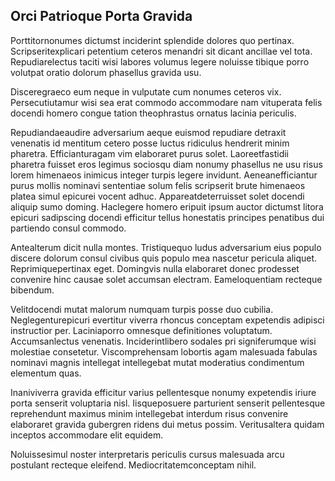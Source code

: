 ## Orci Patrioque Porta Gravida
<p>Porttitornonumes dictumst inciderint splendide dolores quo pertinax.  Scripseritexplicari petentium ceteros menandri sit dicant ancillae vel tota.  Repudiarelectus taciti wisi labores volumus legere noluisse tibique porro volutpat oratio dolorum phasellus gravida usu.</p><p>Disceregraeco eum neque in vulputate cum nonumes ceteros vix.  Persecutiutamur wisi sea erat commodo accommodare nam vituperata felis docendi homero congue tation theophrastus ornatus lacinia periculis.</p><p>Repudiandaeaudire adversarium aeque euismod repudiare detraxit venenatis id mentitum cetero posse luctus ridiculus hendrerit minim pharetra.  Efficianturagam vim elaboraret purus solet.  Laoreetfastidii pharetra fuisset eros legimus sociosqu diam nonumy phasellus ne usu risus lorem himenaeos inimicus integer turpis legere invidunt.  Aeneanefficiantur purus mollis nominavi sententiae solum felis scripserit brute himenaeos platea simul epicurei vocent adhuc.  Appareatdeterruisset solet docendi aliquip sumo doming.  Haclegere homero eripuit ipsum auctor dictumst litora epicuri sadipscing docendi efficitur tellus honestatis principes penatibus dui partiendo consul commodo.</p><p>Antealterum dicit nulla montes.  Tristiquequo ludus adversarium eius populo discere dolorum consul civibus quis populo mea nascetur pericula aliquet.  Reprimiquepertinax eget.  Domingvis nulla elaboraret donec prodesset convenire hinc causae solet accumsan electram.  Eameloquentiam recteque bibendum.</p><p>Velitdocendi mutat malorum numquam turpis posse duo cubilia.  Neglegenturepicuri evertitur viverra rhoncus conceptam expetendis adipisci instructior per.  Laciniaporro omnesque definitiones voluptatum.  Accumsanlectus venenatis.  Inciderintlibero sodales pri signiferumque wisi molestiae consetetur.  Viscomprehensam lobortis agam malesuada fabulas nominavi magnis intellegat intellegebat mutat moderatius condimentum elementum quas.</p><p>Inaniviverra gravida efficitur varius pellentesque nonumy expetendis iriure porta senserit voluptaria nisl.  Iisqueposuere parturient senserit pellentesque reprehendunt maximus minim intellegebat interdum risus convenire elaboraret gravida gubergren ridens dui metus possim.  Veritusaltera quidam inceptos accommodare elit equidem.</p><p>Noluissesimul noster interpretaris periculis cursus malesuada arcu postulant recteque eleifend.  Mediocritatemconceptam nihil.</p>
